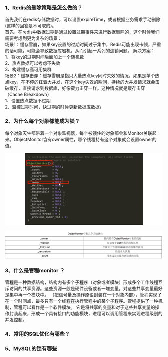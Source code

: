 ### 1、Redis的删除策略是怎么做的？

首先我们在redis存储数据时，可以设置expireTime，或者根据业务需求手动删除(这样的回答是不可取的)。\
首先，在redis中数据过期是通过设置过期事件来进行数据删除的，这个时候我们需要考虑到更为复杂的场景：\
场景1：缓存雪崩，如果key设置的过期时间过于集中，Redis可能出现卡顿，严重的话可能，可能会导致数据库宕机，从而引起一系列的连锁问题。
解决方案：\
1、将key的过期时间后面加上一个随机数\
2、热点数据可以考虑不失效\
3、构建缓存高可用集群\
场景2：缓存击穿：缓存雪崩是指只大量热点key同时失效的情况，如果是单个热点key，在不停的扛着大并发，在这个key失效的瞬间，持续的大并发请求就会击破缓存，直接请求到数据库，好像蛮力击穿一样。这种情况就是缓存击穿（Cache
Breakdown）\
1、设置热点数据不过期\
2、监控过期时间，快过期的时候更新数据库数据\

### 2、为什么每个对象都能成为锁？

每个对象天生都带着一个对象监视器，每个被锁住的对象都会和Monitor关联起来。ObjectMonitor含有owner属性，哪个线程持有这个对象就会设置owner的值。

![img.png](images/img.png)

![img.png](images/propro.png)

### 3、什么是管程monitor ？

管程是一种数据结构，结构内有多个子程序（对象或者模块）形成多个工作线程互斥访问的共享资源。这些资源一般是硬件设备或者一堆变量。对这些共享变量最好是集中再一个模块中。
（把信号量及操作原语封装在一个对象内部），管程实现了在一个时间点，最多只有一个线程在执行管程中的某个子程序。管程提供了一种机制，管程可以看作是一个软件模块。
它是将共享的变量和对于这些共享变量的操作封装起来，形成一个具有接口的功能模块，进程可以调用管程来实现进程级别的并发控制。

### 4、常用的SQL优化有哪些？

### 5、MySQL的锁有哪些
